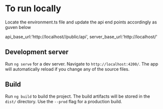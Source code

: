 # To run locally

Locate the environment.ts file and update the api end points accordingly as guven below

api_base_url:'http://localhost/<laravel project path>/public/api',
server_base_url:'http://localhost/<laravel project path>'

## Development server

Run `ng serve` for a dev server. Navigate to `http://localhost:4200/`. The app will automatically reload if you change any of the source files.

## Build

Run `ng build` to build the project. The build artifacts will be stored in the `dist/` directory. Use the `--prod` flag for a production build.


